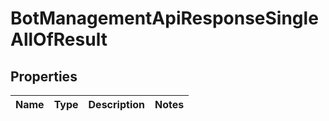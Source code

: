 

# BotManagementApiResponseSingleAllOfResult


## Properties

| Name | Type | Description | Notes |
|------------ | ------------- | ------------- | -------------|



